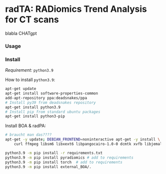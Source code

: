# radTA: RADiomics Trend Analysis for CT scans

blabla CHATgpt

### Usage



### Install

 *Requirement:* `python3.9`

How to install `python3.9`:
```sh
apt-get update
apt-get install software-properties-common
add-apt-repository ppa:deadsnakes/ppa
# Install py39 from deadsnakes repository
apt-get install python3.9
# Install pip from standard ubuntu packages
apt-get install python3-pip
```

Install BOA & radPA:

```sh
# braucht man das????
apt-get -y update; DEBIAN_FRONTEND=noninteractive apt-get -y install \
    curl ffmpeg libsm6 libxext6 libpangocairo-1.0-0 dcmtk xvfb libjemalloc2 && rm -rf /var/lib/apt/lists/*

python3.9 -m pip install -r requirements.txt
python3.9 -m pip install pyradiomics # add to requirements
python3.9 -m pip install torch  # add to requirements
python3.9 -m pip install external_BOA/.
```
